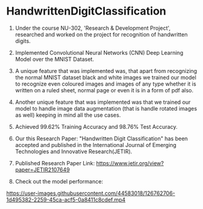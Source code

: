 # HandwrittenDigitClassification

1. Under the course NU-302, 'Research & Development Project', researched and worked on the project for recognition of handwritten digits.

2. Implemented Convolutional Neural Networks (CNN) Deep Learning Model over the MNIST Dataset.

3. A unique feature that was implemented was, that apart from recognizing the normal MNIST dataset black and white images we trained our model to recognize even coloured images and images of any type whether it is written on a ruled sheet, normal page or even it is in a form of pdf also.

4. Another unique feature that was implemented was that we trained our model to handle image data augmentation (that is handle rotated images as well) keeping in mind all the use cases.

5. Achieved 99.62% Training Accuracy and 98.76% Test Accuracy.

6. Our this Research Paper: "Handwritten Digit Classification" has been accepted and published in the International Journal of Emerging Technologies and Innovative Research(JETIR).

7. Published Research Paper Link: https://www.jetir.org/view?paper=JETIR2107649

7. Check out the model performance:

https://user-images.githubusercontent.com/44583018/126762706-1d495382-2259-45ca-acf5-0a8411c8cdef.mp4


